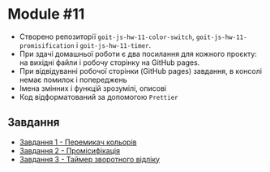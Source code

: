 # Module #11

- Створено репозиторії `goit-js-hw-11-color-switch`,
  `goit-js-hw-11-promisification` і `goit-js-hw-11-timer`.
- При здачі домашньої роботи є два посилання для кожного проєкту: на вихідні
  файли і робочу сторінку на GitHub pages.
- При відвідуванні робочої сторінки (GitHub pages) завдання, в консолі немає помилок і попереджень
- Імена змінних і функцій зрозумілі, описові
- Код відформатований за допомогою `Prettier`

## Завдання

- [Завдання 1 - Перемикач кольорів](./color-switch/README.ua.md)
- [Завдання 2 - Промісифікація](./promisification/README.ua.md)
- [Завдання 3 - Таймер зворотного відліку](https://inpulsgor.github.io/hogwarts/JavaScript/goit-js-hw-11/goit-js-hw-11-timer/)
